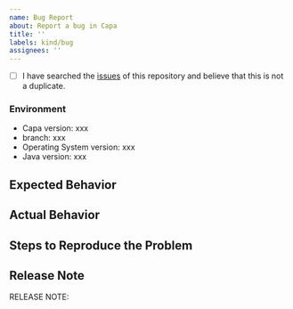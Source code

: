 ```yaml
---
name: Bug Report
about: Report a bug in Capa
title: ''
labels: kind/bug
assignees: ''
---
```


- [ ] I have searched the [issues](https://github.com/reactivegroup/capa/issues) of this repository and believe that this is not a duplicate.

### Environment

* Capa version: xxx
* branch: xxx
* Operating System version: xxx
* Java version: xxx

## Expected Behavior

<!-- Briefly describe what you expect to happen -->


## Actual Behavior

<!-- Briefly describe what is actually happening -->


## Steps to Reproduce the Problem

<!-- How can a maintainer reproduce this issue (be detailed) -->

## Release Note

<!-- How should the fix for this issue be communicated in our release notes? It can be populated later. -->
<!-- Keep it as a single line. Examples: -->

<!-- RELEASE NOTE: **ADD** New feature in Dapr. -->
<!-- RELEASE NOTE: **FIX** Bug in runtime. -->
<!-- RELEASE NOTE: **UPDATE** Runtime dependency. -->

RELEASE NOTE: